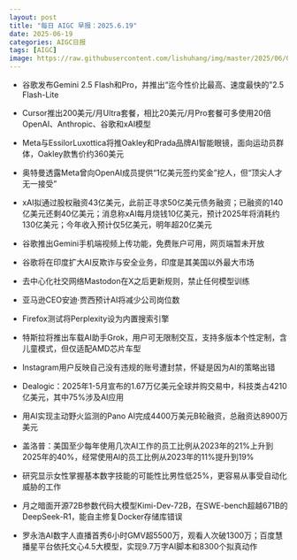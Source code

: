 ```yaml
---
layout: post
title: "每日 AIGC 早报：2025.6.19"
date: 2025-06-19
categories: AIGC日报
tags: [AIGC]
image: https://raw.githubusercontent.com/lishuhang/img/master/2025/06/0619-d.jpg
---
```


- 谷歌发布Gemini 2.5 Flash和Pro，并推出“迄今性价比最高、速度最快的”2.5 Flash-Lite

- Cursor推出200美元/月Ultra套餐，相比20美元/月Pro套餐可多使用20倍OpenAI、Anthropic、谷歌和xAI模型

- Meta与EssilorLuxottica将推Oakley和Prada品牌AI智能眼镜，面向运动员群体，Oakley款售价约360美元

- 奥特曼透露Meta曾向OpenAI成员提供“1亿美元签约奖金”挖人，但“顶尖人才无一接受”

- xAI拟通过股权融资43亿美元，此前正寻求50亿美元债务融资；已融资的140亿美元还剩40亿美元；消息称xAI每月烧钱10亿美元，预计2025年将消耗约130亿美元；今年收入预计仅5亿美元，明年超20亿美元

- 谷歌推出Gemini手机端视频上传功能，免费账户可用，网页端暂未开放

- 谷歌将在印度扩大AI反欺诈与安全业务，印度是其美国以外最大市场

- 去中心化社交网络Mastodon在X之后更新规则，禁止任何模型训练

- 亚马逊CEO安迪·贾西预计AI将减少公司岗位数

- Firefox测试将Perplexity设为内置搜索引擎

- 特斯拉将推出车载AI助手Grok，用户可无限制交互，支持多版本个性定制，含儿童模式，但仅适配AMD芯片车型

- Instagram用户反映自己没有违规的账号遭封禁，怀疑是因为AI的策略出错

- Dealogic：2025年1-5月宣布的1.67万亿美元全球并购交易中，科技类占4210亿美元，其中75%涉及AI应用

- 用AI实现主动野火监测的Pano AI完成4400万美元B轮融资，总融资达8900万美元

- 盖洛普：美国至少每年使用几次AI工作的员工比例从2023年的21%上升到2025年的40%，经常使用AI的员工比例从2023年的11%提升到19%

- 研究显示女性掌握基本数字技能的可能性比男性低25%，更容易从事受自动化威胁的工作

- 月之暗面开源72B参数代码大模型Kimi-Dev-72B，在SWE-bench超越671B的DeepSeek-R1，能自主修复Docker存储库错误

- 罗永浩AI数字人直播首秀6小时GMV超5500万，观看人次破1300万；百度慧播星平台依托文心4.5大模型，实现9.7万字AI脚本和8300个拟真动作